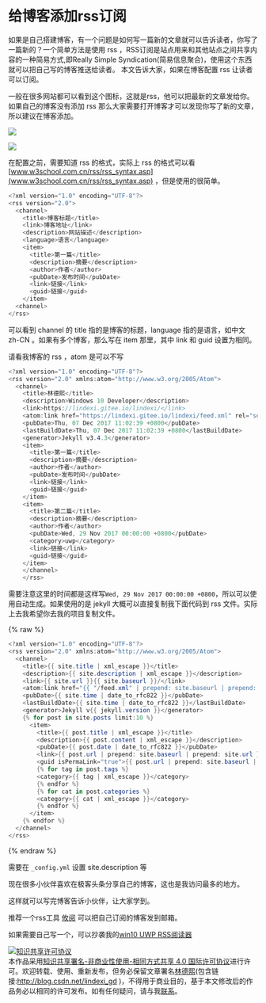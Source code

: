 
# 给博客添加rss订阅

如果是自己搭建博客，有一个问题是如何写一篇新的文章就可以告诉读者，你写了一篇新的？一个简单方法是使用 rss ，RSS订阅是站点用来和其他站点之间共享内容的一种简易方式,即Really Simple Syndication(简易信息聚合)，使用这个东西就可以把自己写的博客推送给读者。
本文告诉大家，如果在博客配置 rss 让读者可以订阅。

<!--more-->


<!-- CreateTime:2019/9/2 12:57:38 -->


一般在很多网站都可以看到这个图标，这就是rss，他可以把最新的文章发给你。如果自己的博客没有添加 rss 那么大家需要打开博客才可以发现你写了新的文章，所以建议在博客添加。

![](http://cdn.lindexi.site/34fdad35-5dfe-a75b-2b4b-8c5e313038e2%2F2017127131016.jpg)

![](http://cdn.lindexi.site/34fdad35-5dfe-a75b-2b4b-8c5e313038e2%2F2017127131032.jpg)

在配置之前，需要知道 rss 的格式，实际上 rss 的格式可以看 [www.w3school.com.cn/rss/rss_syntax.asp](www.w3school.com.cn/rss/rss_syntax.asp) ，但是使用的很简单。

```csharp
<?xml version="1.0" encoding="UTF-8"?>  
<rss version="2.0">  
  <channel>  
    <title>博客标题</title>  
    <link>博客地址</link>  
    <description>网站描述</description>  
    <language>语言</language>  
    <item>  
      <title>第一篇</title>  
      <description>摘要</description>  
      <author>作者</author>  
      <pubDate>发布时间</pubDate>  
      <link>链接</link>  
      <guid>链接</guid>  
    </item>  
  <channel>  
</rss>  
```

可以看到 channel 的 title 指的是博客的标题，language 指的是语言，如中文 zh-CN 。如果有多个博客，那么写在 item 那里，其中 link 和 guid 设置为相同。

请看我博客的 rss ，atom 是可以不写

```csharp
<?xml version="1.0" encoding="UTF-8"?>
<rss version="2.0" xmlns:atom="http://www.w3.org/2005/Atom">
  <channel>
    <title>林德熙</title>
    <description>Windows 10 Developer</description>
    <link>https://lindexi.gitee.io/lindexi/</link>
    <atom:link href="https://lindexi.gitee.io/lindexi/feed.xml" rel="self" type="application/rss+xml"/>
    <pubDate>Thu, 07 Dec 2017 11:02:39 +0800</pubDate>
    <lastBuildDate>Thu, 07 Dec 2017 11:02:39 +0800</lastBuildDate>
    <generator>Jekyll v3.4.3</generator>
    <item>  
      <title>第一篇</title>  
      <description>摘要</description>  
      <author>作者</author>  
      <pubDate>发布时间</pubDate>  
      <link>链接</link>  
      <guid>链接</guid>  
    </item> 
    <item>  
      <title>第二篇</title>  
      <description>摘要</description>  
      <author>作者</author>  
      <pubDate>Wed, 29 Nov 2017 00:00:00 +0800</pubDate>
      <category>uwp</category>  
      <link>链接</link>  
      <guid>链接</guid>  
    </item> 
    </channel>
    </rss>
```

需要注意这里的时间都是这样写`Wed, 29 Nov 2017 00:00:00 +0800`，所以可以使用自动生成。如果使用的是 jekyll 大概可以直接复制我下面代码到 rss 文件。实际上去我希望你去我的项目复制文件。

{% raw %}

```csharp
<?xml version="1.0" encoding="UTF-8"?>
<rss version="2.0" xmlns:atom="http://www.w3.org/2005/Atom">
  <channel>
    <title>{{ site.title | xml_escape }}</title>
    <description>{{ site.description | xml_escape }}</description>
    <link>{{ site.url }}{{ site.baseurl }}/</link>
    <atom:link href="{{ "/feed.xml" | prepend: site.baseurl | prepend: site.url }}" rel="self" type="application/rss+xml"/>
    <pubDate>{{ site.time | date_to_rfc822 }}</pubDate>
    <lastBuildDate>{{ site.time | date_to_rfc822 }}</lastBuildDate>
    <generator>Jekyll v{{ jekyll.version }}</generator>
    {% for post in site.posts limit:10 %}
      <item>
        <title>{{ post.title | xml_escape }}</title>
        <description>{{ post.content | xml_escape }}</description>
        <pubDate>{{ post.date | date_to_rfc822 }}</pubDate>
        <link>{{ post.url | prepend: site.baseurl | prepend: site.url }}</link>
        <guid isPermaLink="true">{{ post.url | prepend: site.baseurl | prepend: site.url }}</guid>
        {% for tag in post.tags %}
        <category>{{ tag | xml_escape }}</category>
        {% endfor %}
        {% for cat in post.categories %}
        <category>{{ cat | xml_escape }}</category>
        {% endfor %}
      </item>
    {% endfor %}
  </channel>
</rss>

```
{% endraw %}

需要在 `_config.yml` 设置 site.description 等

现在很多小伙伴喜欢在极客头条分享自己的博客，这也是我访问最多的地方。

这样就可以写完博客告诉小伙伴，让大家学到。

推荐一个rss工具 [攸阅](http://hiiman.com/ ) 可以把自己订阅的博客发到邮箱。

如果需要自己写一个，可以抄袭我的[win10 UWP RSS阅读器 ](https://lindexi.github.io/lindexi/post/win10-UWP-RSS%E9%98%85%E8%AF%BB%E5%99%A8.html )





<a rel="license" href="http://creativecommons.org/licenses/by-nc-sa/4.0/"><img alt="知识共享许可协议" style="border-width:0" src="https://licensebuttons.net/l/by-nc-sa/4.0/88x31.png" /></a><br />本作品采用<a rel="license" href="http://creativecommons.org/licenses/by-nc-sa/4.0/">知识共享署名-非商业性使用-相同方式共享 4.0 国际许可协议</a>进行许可。欢迎转载、使用、重新发布，但务必保留文章署名[林德熙](http://blog.csdn.net/lindexi_gd)(包含链接:http://blog.csdn.net/lindexi_gd )，不得用于商业目的，基于本文修改后的作品务必以相同的许可发布。如有任何疑问，请与我[联系](mailto:lindexi_gd@163.com)。